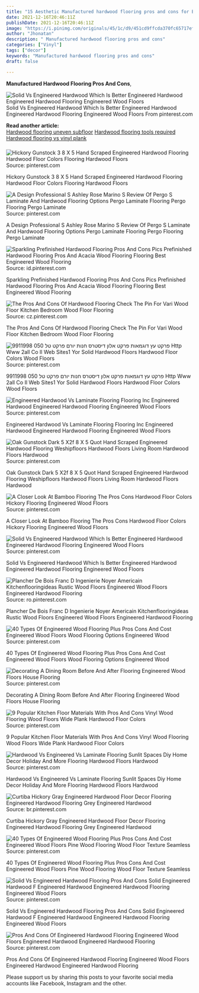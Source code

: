 ```yaml
---
title: "15 Aesthetic Manufactured hardwood flooring pros and cons for Beedroom Remodeling"
date: 2021-12-16T20:46:11Z
publishDate: 2021-12-16T20:46:11Z
image: "https://i.pinimg.com/originals/45/1c/d9/451cd9ffcda370fc65717ef2a592a8f6.png"
author: "Jhonatan"
description: " Manufactured hardwood flooring pros and cons"
categories: ["Vinyl"]
tags: ["decor"]
keywords: "Manufactured hardwood flooring pros and cons"
draft: false

---
```

<!-- Head tag Code -->
**Manufactured Hardwood Flooring Pros And Cons**, 

![Solid Vs Engineered Hardwood Which Is Better Engineered Hardwood Engineered Hardwood Flooring Engineered Wood Floors](https://i.pinimg.com/originals/08/ff/5a/08ff5a3559582ba53c9ed561fde89327.jpg "Solid Vs Engineered Hardwood Which Is Better Engineered Hardwood Engineered Hardwood Flooring Engineered Wood Floors")
Solid Vs Engineered Hardwood Which Is Better Engineered Hardwood Engineered Hardwood Flooring Engineered Wood Floors From pinterest.com

**Read another article:**  
[Hardwood flooring uneven subfloor](/hardwood-flooring-uneven-subfloor/)
[Hardwood flooring tools required](/hardwood-flooring-tools-required/)
[Hardwood flooring vs vinyl plank](/hardwood-flooring-vs-vinyl-plank/)




### 

 


![Hickory Gunstock 3 8 X 5 Hand Scraped Engineered Hardwood Flooring Hardwood Floor Colors Flooring Hardwood Floors](https://i.pinimg.com/originals/c3/c9/13/c3c91340f8afbef39fd177ef80336cb2.jpg "Hickory Gunstock 3 8 X 5 Hand Scraped Engineered Hardwood Flooring Hardwood Floor Colors Flooring Hardwood Floors")
Source: pinterest.com

Hickory Gunstock 3 8 X 5 Hand Scraped Engineered Hardwood Flooring Hardwood Floor Colors Flooring Hardwood Floors  

![A Design Professional S Ashley Rose Marino S Review Of Pergo S Laminate And Hardwood Flooring Options Pergo Laminate Flooring Pergo Flooring Pergo Laminate](https://i.pinimg.com/originals/82/ce/41/82ce41f7d9e540300421ea466d224cb2.jpg "A Design Professional S Ashley Rose Marino S Review Of Pergo S Laminate And Hardwood Flooring Options Pergo Laminate Flooring Pergo Flooring Pergo Laminate")
Source: pinterest.com

A Design Professional S Ashley Rose Marino S Review Of Pergo S Laminate And Hardwood Flooring Options Pergo Laminate Flooring Pergo Flooring Pergo Laminate  

![Sparkling Prefinished Hardwood Flooring Pros And Cons Pics Prefinished Hardwood Flooring Pros And Acacia Wood Flooring Flooring Best Engineered Wood Flooring](https://i.pinimg.com/736x/60/f1/4f/60f14f28a67fddade8a8576446cd22f8.jpg "Sparkling Prefinished Hardwood Flooring Pros And Cons Pics Prefinished Hardwood Flooring Pros And Acacia Wood Flooring Flooring Best Engineered Wood Flooring")
Source: id.pinterest.com

Sparkling Prefinished Hardwood Flooring Pros And Cons Pics Prefinished Hardwood Flooring Pros And Acacia Wood Flooring Flooring Best Engineered Wood Flooring  

![The Pros And Cons Of Hardwood Flooring Check The Pin For Vari Wood Floor Kitchen Bedroom Wood Floor Flooring](https://i.pinimg.com/736x/aa/27/23/aa272342eeb7aacd59921e897da022ee.jpg "The Pros And Cons Of Hardwood Flooring Check The Pin For Vari Wood Floor Kitchen Bedroom Wood Floor Flooring")
Source: cz.pinterest.com

The Pros And Cons Of Hardwood Flooring Check The Pin For Vari Wood Floor Kitchen Bedroom Wood Floor Flooring  

![פרקט עץ דוגמאות פרקט אלון דיסטרס חנות יורם פרקט טל 050 9911998 Http Www 2all Co Il Web Sites1 Yor Solid Hardwood Floors Hardwood Floor Colors Wood Floors](https://i.pinimg.com/originals/3f/9c/ef/3f9ceff468137a745858f1f62e1b57ee.jpg "פרקט עץ דוגמאות פרקט אלון דיסטרס חנות יורם פרקט טל 050 9911998 Http Www 2all Co Il Web Sites1 Yor Solid Hardwood Floors Hardwood Floor Colors Wood Floors")
Source: pinterest.com

פרקט עץ דוגמאות פרקט אלון דיסטרס חנות יורם פרקט טל 050 9911998 Http Www 2all Co Il Web Sites1 Yor Solid Hardwood Floors Hardwood Floor Colors Wood Floors  

![Engineered Hardwood Vs Laminate Flooring Flooring Inc Engineered Hardwood Engineered Hardwood Flooring Engineered Wood Floors](https://i.pinimg.com/736x/7e/9f/c8/7e9fc8a1f83611bef660a71e13c13966.jpg "Engineered Hardwood Vs Laminate Flooring Flooring Inc Engineered Hardwood Engineered Hardwood Flooring Engineered Wood Floors")
Source: pinterest.com

Engineered Hardwood Vs Laminate Flooring Flooring Inc Engineered Hardwood Engineered Hardwood Flooring Engineered Wood Floors  

![Oak Gunstock Dark 5 X2f 8 X 5 Quot Hand Scraped Engineered Hardwood Flooring Weshipfloors Hardwood Floors Living Room Hardwood Floors Hardwood](https://i.pinimg.com/originals/58/4d/75/584d75db8df5d79d143abec0c1095400.jpg "Oak Gunstock Dark 5 X2f 8 X 5 Quot Hand Scraped Engineered Hardwood Flooring Weshipfloors Hardwood Floors Living Room Hardwood Floors Hardwood")
Source: pinterest.com

Oak Gunstock Dark 5 X2f 8 X 5 Quot Hand Scraped Engineered Hardwood Flooring Weshipfloors Hardwood Floors Living Room Hardwood Floors Hardwood  

![A Closer Look At Bamboo Flooring The Pros Cons Hardwood Floor Colors Hickory Flooring Engineered Wood Floors](https://i.pinimg.com/originals/a1/54/97/a15497a905d3127a1d7e32aff8b24097.jpg "A Closer Look At Bamboo Flooring The Pros Cons Hardwood Floor Colors Hickory Flooring Engineered Wood Floors")
Source: pinterest.com

A Closer Look At Bamboo Flooring The Pros Cons Hardwood Floor Colors Hickory Flooring Engineered Wood Floors  

![Solid Vs Engineered Hardwood Which Is Better Engineered Hardwood Engineered Hardwood Flooring Engineered Wood Floors](https://i.pinimg.com/originals/08/ff/5a/08ff5a3559582ba53c9ed561fde89327.jpg "Solid Vs Engineered Hardwood Which Is Better Engineered Hardwood Engineered Hardwood Flooring Engineered Wood Floors")
Source: pinterest.com

Solid Vs Engineered Hardwood Which Is Better Engineered Hardwood Engineered Hardwood Flooring Engineered Wood Floors  

![Plancher De Bois Franc D Ingenierie Noyer Americain Kitchenflooringideas Rustic Wood Floors Engineered Wood Floors Engineered Hardwood Flooring](https://i.pinimg.com/474x/49/68/29/496829d087c866729ff8e61916e8a8ab.jpg "Plancher De Bois Franc D Ingenierie Noyer Americain Kitchenflooringideas Rustic Wood Floors Engineered Wood Floors Engineered Hardwood Flooring")
Source: ro.pinterest.com

Plancher De Bois Franc D Ingenierie Noyer Americain Kitchenflooringideas Rustic Wood Floors Engineered Wood Floors Engineered Hardwood Flooring  

![40 Types Of Engineered Wood Flooring Plus Pros Cons And Cost Engineered Wood Floors Wood Flooring Options Engineered Wood](https://i.pinimg.com/736x/c7/b0/19/c7b019fc956308854357cdb409bbe976.jpg "40 Types Of Engineered Wood Flooring Plus Pros Cons And Cost Engineered Wood Floors Wood Flooring Options Engineered Wood")
Source: pinterest.com

40 Types Of Engineered Wood Flooring Plus Pros Cons And Cost Engineered Wood Floors Wood Flooring Options Engineered Wood  

![Decorating A Dining Room Before And After Flooring Engineered Wood Floors House Flooring](https://i.pinimg.com/originals/19/05/8d/19058d8c5c0f25815ba144437b6c3140.jpg "Decorating A Dining Room Before And After Flooring Engineered Wood Floors House Flooring")
Source: pinterest.com

Decorating A Dining Room Before And After Flooring Engineered Wood Floors House Flooring  

![9 Popular Kitchen Floor Materials With Pros And Cons Vinyl Wood Flooring Wood Floors Wide Plank Hardwood Floor Colors](https://i.pinimg.com/736x/20/3d/3a/203d3a0d82b4338ded3a262b47bd66e6.jpg "9 Popular Kitchen Floor Materials With Pros And Cons Vinyl Wood Flooring Wood Floors Wide Plank Hardwood Floor Colors")
Source: pinterest.com

9 Popular Kitchen Floor Materials With Pros And Cons Vinyl Wood Flooring Wood Floors Wide Plank Hardwood Floor Colors  

![Hardwood Vs Engineered Vs Laminate Flooring Sunlit Spaces Diy Home Decor Holiday And More Flooring Hardwood Floors Hardwood](https://i.pinimg.com/originals/7b/08/bc/7b08bc8f19eba7c4b8b0a800354d907b.jpg "Hardwood Vs Engineered Vs Laminate Flooring Sunlit Spaces Diy Home Decor Holiday And More Flooring Hardwood Floors Hardwood")
Source: pinterest.com

Hardwood Vs Engineered Vs Laminate Flooring Sunlit Spaces Diy Home Decor Holiday And More Flooring Hardwood Floors Hardwood  

![Curtiba Hickory Gray Engineered Hardwood Floor Decor Flooring Engineered Hardwood Flooring Grey Engineered Hardwood](https://i.pinimg.com/originals/38/be/3c/38be3c0ebf16894a8a229e30fd73820e.jpg "Curtiba Hickory Gray Engineered Hardwood Floor Decor Flooring Engineered Hardwood Flooring Grey Engineered Hardwood")
Source: br.pinterest.com

Curtiba Hickory Gray Engineered Hardwood Floor Decor Flooring Engineered Hardwood Flooring Grey Engineered Hardwood  

![40 Types Of Engineered Wood Flooring Plus Pros Cons And Cost Engineered Wood Floors Pine Wood Flooring Wood Floor Texture Seamless](https://i.pinimg.com/originals/ad/b9/10/adb910c5c7bdad500a9ca62492e4b8fb.jpg "40 Types Of Engineered Wood Flooring Plus Pros Cons And Cost Engineered Wood Floors Pine Wood Flooring Wood Floor Texture Seamless")
Source: pinterest.com

40 Types Of Engineered Wood Flooring Plus Pros Cons And Cost Engineered Wood Floors Pine Wood Flooring Wood Floor Texture Seamless  

![Solid Vs Engineered Hardwood Flooring Pros And Cons Solid Engineered Hardwood F Engineered Hardwood Engineered Hardwood Flooring Engineered Wood Floors](https://i.pinimg.com/474x/a2/2a/28/a22a286f2e5b78ad93bce5aadce47df2.jpg "Solid Vs Engineered Hardwood Flooring Pros And Cons Solid Engineered Hardwood F Engineered Hardwood Engineered Hardwood Flooring Engineered Wood Floors")
Source: pinterest.com

Solid Vs Engineered Hardwood Flooring Pros And Cons Solid Engineered Hardwood F Engineered Hardwood Engineered Hardwood Flooring Engineered Wood Floors  

![Pros And Cons Of Engineered Hardwood Flooring Engineered Wood Floors Engineered Hardwood Engineered Hardwood Flooring](https://i.pinimg.com/originals/45/1c/d9/451cd9ffcda370fc65717ef2a592a8f6.png "Pros And Cons Of Engineered Hardwood Flooring Engineered Wood Floors Engineered Hardwood Engineered Hardwood Flooring")
Source: pinterest.com

Pros And Cons Of Engineered Hardwood Flooring Engineered Wood Floors Engineered Hardwood Engineered Hardwood Flooring  

Please support us by sharing this posts to your favorite social media accounts like Facebook, Instagram and the other.

